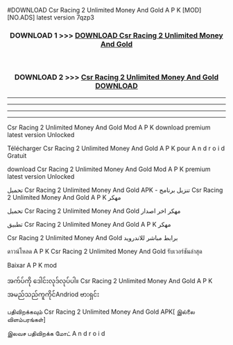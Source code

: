 #DOWNLOAD Csr Racing 2  Unlimited Money And Gold A P K [MOD] [NO.ADS] latest version 7qzp3



<div align="center">

<h3>DOWNLOAD 1 >>> <a href="https://teeasianyam.web.app?sq=Csr Racing 2  Unlimited Money And Gold">DOWNLOAD Csr Racing 2  Unlimited Money And Gold </a></h3><br>

<h3>DOWNLOAD 2 >>> <a href="https://teeasianyam.web.app?sq=Csr Racing 2  Unlimited Money And Gold ">Csr Racing 2  Unlimited Money And Gold  DOWNLOAD </a></h3>

</div>


----------------------------------------------------------

----------------------------------------------------------

----------------------------------------------------------

----------------------------------------------------------


Csr Racing 2  Unlimited Money And Gold  Mod A P K download premium latest version Unlocked

Télécharger Csr Racing 2  Unlimited Money And Gold  A P K pour A n d r o i d Gratuit

download Csr Racing 2  Unlimited Money And Gold  Mod A P K premium latest version Unlocked

تحميل Csr Racing 2  Unlimited Money And Gold  APK - تنزيل برنامج Csr Racing 2  Unlimited Money And Gold  A P K مهكر

تحميل Csr Racing 2  Unlimited Money And Gold  مهكر اخر اصدار

تطبيق Csr Racing 2  Unlimited Money And Gold  A P K مهكر

Csr Racing 2  Unlimited Money And Gold  برابط مباشر للاندرويد

ดาวน์โหลด A P K Csr Racing 2  Unlimited Money And Gold  รับเวอร์ชันล่าสุด

Baixar A P K mod

အက်ပ်ကို ဒေါင်းလုဒ်လုပ်ပါ။ Csr Racing 2  Unlimited Money And Gold  A P K အမည်သည်ကူကိုင်Andriod ဗားရှင်း

பதிவிறக்கவும் Csr Racing 2  Unlimited Money And Gold  APK[ இல்லை விளம்பரங்கள்] 
 
இலவச பதிவிறக்க மோட் A n d r o i d



